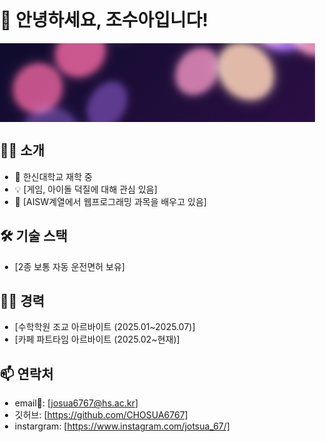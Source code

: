 # 👋 안녕하세요, 조수아입니다!

<!-- file: header.svg -->
<svg xmlns="http://www.w3.org/2000/svg" width="1200" height="300" viewBox="0 0 1200 300" preserveAspectRatio="xMidYMid slice" role="img" aria-label="Animated background">
  <!-- foreignObject 내부에 XHTML/CSS를 넣어 GitHub README에서 애니메이션을 동작시키는 기법 -->
  <foreignObject x="0" y="0" width="100%" height="100%">
    <div xmlns="http://www.w3.org/1999/xhtml">
      <style>
        /* 기본 레이아웃 */
        :root{
          --bg:#0f0c2d;
          --particle-size:5vmax;
        }
        *{box-sizing:border-box}
        html,body{
          margin:0;padding:0;width:100%;height:100%;
        }
        .hero{
          width:1200px;         /* SVG 뷰포트에 고정 폭 */
          height:300px;
          display:block;
          background: linear-gradient(135deg,var(--bg) 0%, #2b0e44 100%);
          overflow:hidden;
          position:relative;
          font-family: system-ui, -apple-system, "Segoe UI", Roboto, "Helvetica Neue", Arial;
        }
        /* 중앙 텍스트 (옵션) */
        .center {
          position: absolute;
          left: 50%;
          top: 50%;
          transform: translate(-50%,-50%);
          color: #fff;
          text-align:center;
          font-weight:600;
          text-shadow:0 6px 18px rgba(0,0,0,0.6);
          pointer-events:none;
        }
        .center h1{ margin:0;font-size:28px;letter-spacing:0.6px; }
        .center p{ margin:4px 0 0 0;font-size:12px;opacity:0.85 }
        .background{ position:absolute; inset:0; width:100%; height:100%; }
        .background span{
          position:absolute;
          width:var(--particle-size);
          height:var(--particle-size);
          border-radius:50%;
          filter:blur(12px);
          opacity:0.9;
          transform: translate3d(0,0,0);
          animation: float linear infinite;
          mix-blend-mode: screen;
        }
        @keyframes float{
          0%   { transform: translateY(10vh) scale(0.85) rotate(0deg); opacity:0.7; }
          50%  { transform: translateY(-18vh) scale(1.05) rotate(90deg); opacity:1; }
          100% { transform: translateY(10vh) scale(0.9) rotate(180deg); opacity:0.7; }
        }
        .background span:nth-child(1){ left:6%;  top:30%;  background: #583C87; width:6vmax; height:6vmax; animation-duration:18s; animation-delay:-2s; box-shadow:0 0 40px #583C87;}
        .background span:nth-child(2){ left:18%; top:62%;  background: #E45A84; width:4.5vmax; animation-duration:14s; animation-delay:-4s; box-shadow:0 0 36px #E45A84;}
        .background span:nth-child(3){ left:30%; top:18%;  background: #FFACAC; width:5vmax; animation-duration:20s; animation-delay:-6s; box-shadow:0 0 44px #FFACAC;}
        .background span:nth-child(4){ left:44%; top:50%;  background: #6B34A8; width:7vmax; animation-duration:22s; animation-delay:-8s; box-shadow:0 0 48px #6B34A8;}
        .background span:nth-child(5){ left:56%; top:12%;  background: #F08FB3; width:4vmax; animation-duration:16s; animation-delay:-3s; box-shadow:0 0 34px #F08FB3;}
        .background span:nth-child(6){ left:68%; top:68%;  background: #FFD3A5; width:6vmax; animation-duration:19s; animation-delay:-5s; box-shadow:0 0 40px #FFD3A5;}
        .background span:nth-child(7){ left:80%; top:28%;  background: #9B6CF1; width:5.5vmax; animation-duration:24s; animation-delay:-7s; box-shadow:0 0 46px #9B6CF1;}
        .background span:nth-child(8){ left:88%; top:58%;  background: #FF7AA2; width:4.2vmax; animation-duration:15s; animation-delay:-1s; box-shadow:0 0 32px #FF7AA2;}
        .background span:nth-child(9){ left:10%; top:8%;   background: #3E1E68; width:5vmax; animation-duration:21s; animation-delay:-9s; box-shadow:0 0 42px #3E1E68;}
        .background span:nth-child(10){ left:22%; top:82%; background: #FFB4C6; width:3.8vmax; animation-duration:13s; animation-delay:-11s; box-shadow:0 0 30px #FFB4C6;}
        .background span:nth-child(11){ left:36%; top:72%; background: #A56CF0; width:6.5vmax; animation-duration:23s; animation-delay:-2s; box-shadow:0 0 50px #A56CF0;}
        .background span:nth-child(12){ left:48%; top:26%; background: #E96A7C; width:4.6vmax; animation-duration:17s; animation-delay:-6s; box-shadow:0 0 36px #E96A7C;}
        .background span:nth-child(13){ left:60%; top:46%; background: #FFB9B9; width:5.2vmax; animation-duration:18s; animation-delay:-8s; box-shadow:0 0 38px #FFB9B9;}
        .background span:nth-child(14){ left:72%; top:10%; background: #7C3B9B; width:7.2vmax; animation-duration:25s; animation-delay:-12s; box-shadow:0 0 52px #7C3B9B;}
        .background span:nth-child(15){ left:4%;  top:54%; background: #E45A84; width:4.8vmax; animation-duration:14s; animation-delay:-3s; box-shadow:0 0 34px #E45A84;}
        .background span:nth-child(16){ left:92%; top:6%;  background: #FF9FB7; width:5vmax; animation-duration:16s; animation-delay:-4s; box-shadow:0 0 36px #FF9FB7;}
        .background span:nth-child(17){ left:62%; top:82%; background: #CFA6FF; width:6vmax; animation-duration:20s; animation-delay:-9s; box-shadow:0 0 44px #CFA6FF;}
        .background span:nth-child(18){ left:28%; top:40%; background: #5D3B8D; width:3.6vmax; animation-duration:12s; animation-delay:-2s; box-shadow:0 0 30px #5D3B8D;}
        .background span:nth-child(19){ left:46%; top:86%; background: #FFB4A2; width:4.1vmax; animation-duration:15s; animation-delay:-7s; box-shadow:0 0 34px #FFB4A2;}
        .background span:nth-child(20){ left:76%; top:36%; background: #FF8FB6; width:5.7vmax; animation-duration:19s; animation-delay:-6s; box-shadow:0 0 40px #FF8FB6;}
        /* 반응형(뷰포트에 따라 줄임) */
        @media (max-width:800px){
          svg{height:200px}
          .hero{height:200px;width:100%}
          .center h1{font-size:20px}
        }
      </style>
      <div class="hero" aria-hidden="true">
        <div class="background" role="presentation">
          <!-- 20개의 span: CodePen의 'bokeh' 스타일을 단순화/정적화한 버전 -->
          <span></span><span></span><span></span><span></span><span></span>
          <span></span><span></span><span></span><span></span><span></span>
          <span></span><span></span><span></span><span></span><span></span>
          <span></span><span></span><span></span><span></span><span></span>
        </div>
        <!-- 가운데 텍스트는 선택사항입니다. 원하면 수정/삭제하세요 -->
        <div class="center">
        </div>
      </div>
    </div>
  </foreignObject>
</svg>


## 👨‍💻 소개
- 🏫 한신대학교 재학 중
- 💡 [게임, 아이돌 덕질에 대해 관심 있음]
- 🌱 [AISW계열에서 웹프로그래밍 과목을 배우고 있음]

## 🛠️ 기술 스택
*   [2종 보통 자동 운전면허 보유]

## 👨‍💻 경력
*   [수학학원 조교 아르바이트 (2025.01~2025.07)]
*   [카페 파트타임 아르바이트 (2025.02~현재)]

<!--
<p>
  <img src="https://img.shields.io/badge/Python-3776AB?style=for-the-badge&logo=python&logoColor=white">
  <img src="https://img.shields.io/badge/JavaScript-F7DF1E?style=for-the-badge&logo=javascript&logoColor=black">
  <img src="https://img.shields.io/badge/React-61DAFB?style=for-the-badge&logo=react&logoColor=black">
</p>
-->

## 📫 연락처
- email📧: [josua6767@hs.ac.kr]
- 깃허브: [https://github.com/CHOSUA6767]
- instargram: [https://www.instagram.com/jotsua_67/]